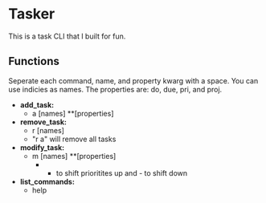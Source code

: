 # Tasker

This is a task CLI that I built for fun.

## Functions
Seperate each command, name, and property kwarg with a space. You can use indicies as names. The properties are: do, due, pri, and proj.

- **add_task:**
    - a \[names] \*\*\[properties]
- **remove_task:**
    - r \[names]
    - "r a" will remove all tasks
- **modify_task:**
    - m \[names] \*\*\[properties]
        - + to shift prioritites up and - to shift down
- **list_commands:**
    - help
